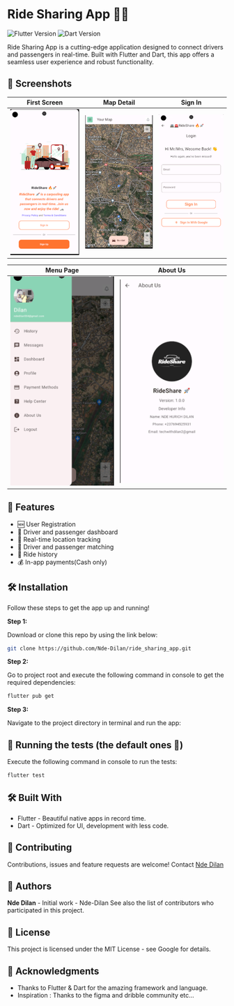 # Ride Sharing App 🚗💨

![Flutter Version](https://img.shields.io/badge/flutter-v2.5.3-blue.svg)
![Dart Version](https://img.shields.io/badge/dart-v2.14.4-blue.svg)

Ride Sharing App is a cutting-edge application designed to connect drivers and passengers in real-time. Built with Flutter and Dart, this app offers a seamless user experience and robust functionality.

## 📸 Screenshots

| First Screen  | Map Detail | Sign In | 
| ------------- | ------------- | ------------- |
| ![Main Screen](./captures/landing_page.png)  | ![Map Details](./captures/map_page_hybride.png) | ![Log In](./captures/sign_in.png) |

| Menu Page | About Us |
 ------------- | ------------- | 
 ![Ride Detail](./captures/menu.png) | ![Ride Detail](./captures/about_us.png) |

## 🚀 Features

- 🆕 User Registration
- 🚗 Driver and passenger dashboard
- 📍 Real-time location tracking
- 🚗 Driver and passenger matching
- 📝 Ride history
- 💰 In-app payments(Cash only)

## 🛠️ Installation

Follow these steps to get the app up and running!

**Step 1:**

Download or clone this repo by using the link below:

```sh
git clone https://github.com/Nde-Dilan/ride_sharing_app.git 
```
**Step 2:**

Go to project root and execute the following command in console to get the required dependencies:

```sh
flutter pub get
```
**Step 3:**

Navigate to the project directory in terminal and run the app:

## 🧪 Running the tests (the default ones 🥲)
Execute the following command in console to run the tests:

```sh
flutter test 
```

## 🛠️ Built With
 * Flutter - Beautiful native apps in record time.
 * Dart - Optimized for UI, development with less code.

## 🤝 Contributing
Contributions, issues and feature requests are welcome! Contact [Nde Dilan](mailto:ndedilan504@gmail.com)

## 👥 Authors
**Nde Dilan** - Initial work - Nde-Dilan
See also the list of contributors who participated in this project.

## 📜 License
This project is licensed under the MIT License - see Google  for details.

## 🙏 Acknowledgments
 * Thanks to Flutter & Dart for the amazing framework and language.
 * Inspiration : Thanks to the figma and dribble community etc...

